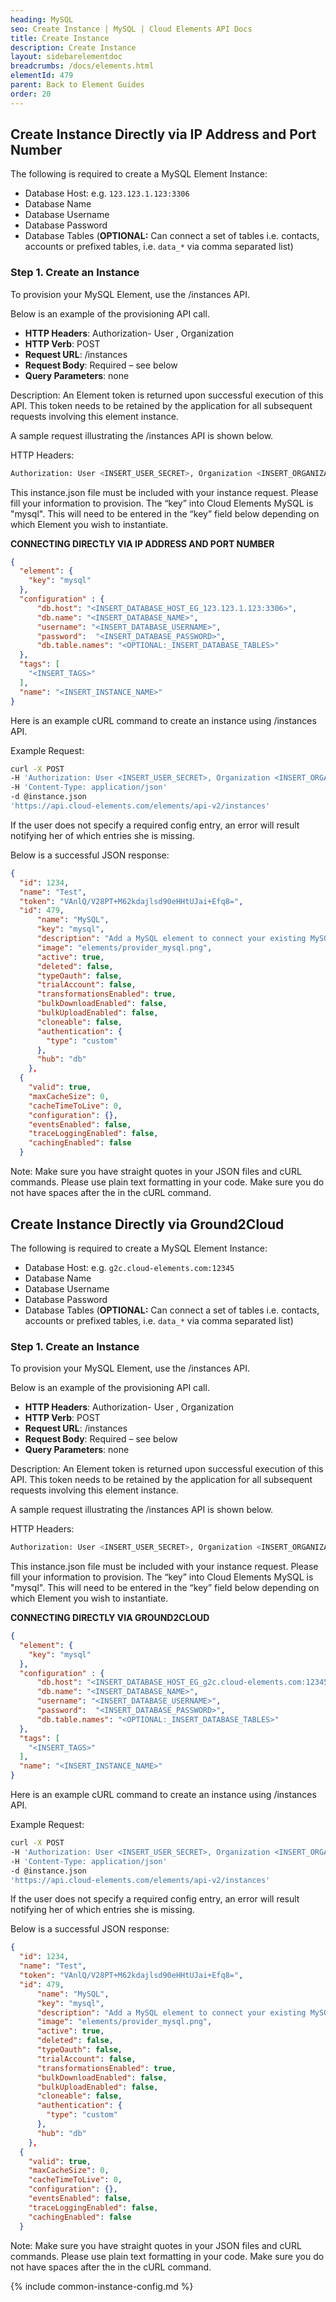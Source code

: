 ```yaml
---
heading: MySQL
seo: Create Instance | MySQL | Cloud Elements API Docs
title: Create Instance
description: Create Instance
layout: sidebarelementdoc
breadcrumbs: /docs/elements.html
elementId: 479
parent: Back to Element Guides
order: 20
---
```


## Create Instance Directly via IP Address and Port Number

The following is required to create a MySQL Element Instance:

* Database Host: e.g. `123.123.1.123:3306`
* Database Name
* Database Username
* Database Password
* Database Tables (__OPTIONAL:__ Can connect a set of tables i.e. contacts, accounts or prefixed tables, i.e. `data_*` via comma separated list)

### Step 1. Create an Instance

To provision your MySQL Element, use the /instances API.

Below is an example of the provisioning API call.

* __HTTP Headers__: Authorization- User <user secret>, Organization <organization secret>
* __HTTP Verb__: POST
* __Request URL__: /instances
* __Request Body__: Required – see below
* __Query Parameters__: none

Description: An Element token is returned upon successful execution of this API. This token needs to be retained by the application for all subsequent requests involving this element instance.

A sample request illustrating the /instances API is shown below.

HTTP Headers:

```bash
Authorization: User <INSERT_USER_SECRET>, Organization <INSERT_ORGANIZATION_SECRET>

```
This instance.json file must be included with your instance request.  Please fill your information to provision.  The “key” into Cloud Elements MySQL is "mysql".  This will need to be entered in the “key” field below depending on which Element you wish to instantiate.

__CONNECTING DIRECTLY VIA IP ADDRESS AND PORT NUMBER__

```json
{
  "element": {
    "key": "mysql"
  },
  "configuration" : {
      "db.host": "<INSERT_DATABASE_HOST_EG_123.123.1.123:3306>",
      "db.name": "<INSERT_DATABASE_NAME>",
      "username": "<INSERT_DATABASE_USERNAME>",
      "password":  "<INSERT_DATABASE_PASSWORD>",
      "db.table.names": "<OPTIONAL:_INSERT_DATABASE_TABLES>"
  },
  "tags": [
    "<INSERT_TAGS>"
  ],
  "name": "<INSERT_INSTANCE_NAME>"
}
```

Here is an example cURL command to create an instance using /instances API.

Example Request:

```bash
curl -X POST
-H 'Authorization: User <INSERT_USER_SECRET>, Organization <INSERT_ORGANIZATION_SECRET>'
-H 'Content-Type: application/json'
-d @instance.json
'https://api.cloud-elements.com/elements/api-v2/instances'
```

If the user does not specify a required config entry, an error will result notifying her of which entries she is missing.

Below is a successful JSON response:

```json
{
  "id": 1234,
  "name": "Test",
  "token": "VAnlQ/V28PT+M62kdajlsd90eHHtUJai+Efq8=",
  "id": 479,
      "name": "MySQL",
      "key": "mysql",
      "description": "Add a MySQL element to connect your existing MySQL database, allowing you to manage data for your database tables. You will need your MySQL database information to add an instance.",
      "image": "elements/provider_mysql.png",
      "active": true,
      "deleted": false,
      "typeOauth": false,
      "trialAccount": false,
      "transformationsEnabled": true,
      "bulkDownloadEnabled": false,
      "bulkUploadEnabled": false,
      "cloneable": false,
      "authentication": {
        "type": "custom"
      },
      "hub": "db"
    },
  {
    "valid": true,
    "maxCacheSize": 0,
    "cacheTimeToLive": 0,
    "configuration": {},
    "eventsEnabled": false,
    "traceLoggingEnabled": false,
    "cachingEnabled": false
  }
```

Note:  Make sure you have straight quotes in your JSON files and cURL commands.  Please use plain text formatting in your code.  Make sure you do not have spaces after the in the cURL command.

## Create Instance Directly via Ground2Cloud

The following is required to create a MySQL Element Instance:

* Database Host: e.g. `g2c.cloud-elements.com:12345`
* Database Name
* Database Username
* Database Password
* Database Tables (__OPTIONAL:__ Can connect a set of tables i.e. contacts, accounts or prefixed tables, i.e. `data_*` via comma separated list)

### Step 1. Create an Instance

To provision your MySQL Element, use the /instances API.

Below is an example of the provisioning API call.

* __HTTP Headers__: Authorization- User <user secret>, Organization <organization secret>
* __HTTP Verb__: POST
* __Request URL__: /instances
* __Request Body__: Required – see below
* __Query Parameters__: none

Description: An Element token is returned upon successful execution of this API. This token needs to be retained by the application for all subsequent requests involving this element instance.

A sample request illustrating the /instances API is shown below.

HTTP Headers:

```bash
Authorization: User <INSERT_USER_SECRET>, Organization <INSERT_ORGANIZATION_SECRET>

```
This instance.json file must be included with your instance request.  Please fill your information to provision.  The “key” into Cloud Elements MySQL is "mysql".  This will need to be entered in the “key” field below depending on which Element you wish to instantiate.

__CONNECTING DIRECTLY VIA GROUND2CLOUD__

```json
{
  "element": {
    "key": "mysql"
  },
  "configuration" : {
      "db.host": "<INSERT_DATABASE_HOST_EG_g2c.cloud-elements.com:12345>",
      "db.name": "<INSERT_DATABASE_NAME>",
      "username": "<INSERT_DATABASE_USERNAME>",
      "password":  "<INSERT_DATABASE_PASSWORD>",
      "db.table.names": "<OPTIONAL:_INSERT_DATABASE_TABLES>"
  },
  "tags": [
    "<INSERT_TAGS>"
  ],
  "name": "<INSERT_INSTANCE_NAME>"
}
```

Here is an example cURL command to create an instance using /instances API.

Example Request:

```bash
curl -X POST
-H 'Authorization: User <INSERT_USER_SECRET>, Organization <INSERT_ORGANIZATION_SECRET>'
-H 'Content-Type: application/json'
-d @instance.json
'https://api.cloud-elements.com/elements/api-v2/instances'
```

If the user does not specify a required config entry, an error will result notifying her of which entries she is missing.

Below is a successful JSON response:

```json
{
  "id": 1234,
  "name": "Test",
  "token": "VAnlQ/V28PT+M62kdajlsd90eHHtUJai+Efq8=",
  "id": 479,
      "name": "MySQL",
      "key": "mysql",
      "description": "Add a MySQL element to connect your existing MySQL database, allowing you to manage data for your database tables. You will need your MySQL database information to add an instance.",
      "image": "elements/provider_mysql.png",
      "active": true,
      "deleted": false,
      "typeOauth": false,
      "trialAccount": false,
      "transformationsEnabled": true,
      "bulkDownloadEnabled": false,
      "bulkUploadEnabled": false,
      "cloneable": false,
      "authentication": {
        "type": "custom"
      },
      "hub": "db"
    },
  {
    "valid": true,
    "maxCacheSize": 0,
    "cacheTimeToLive": 0,
    "configuration": {},
    "eventsEnabled": false,
    "traceLoggingEnabled": false,
    "cachingEnabled": false
  }
```

Note:  Make sure you have straight quotes in your JSON files and cURL commands.  Please use plain text formatting in your code.  Make sure you do not have spaces after the in the cURL command.

{% include common-instance-config.md %}
